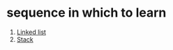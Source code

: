 # sequence in which to learn
1. [Linked list](https://github.com/Yadnesh-Ranshevare/DSA/blob/main/linked_list/Readme.md#content)
2. [Stack](https://github.com/Yadnesh-Ranshevare/DSA/blob/main/stack/readme.md#content)